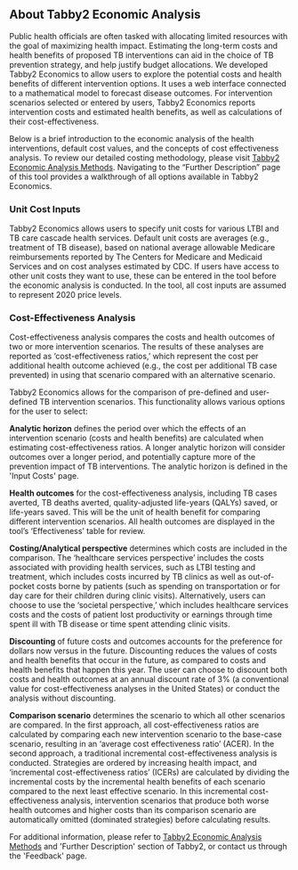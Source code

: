 About Tabby2 Economic Analysis 
-----------------------------

Public health officials are often tasked with allocating limited resources with the goal of maximizing health impact. Estimating the long-term costs and health benefits of proposed TB interventions can aid in the choice of TB prevention strategy, and help justify budget allocations. We developed Tabby2 Economics to allow users to explore the potential costs and health benefits of different intervention options. It uses a web interface connected to a mathematical model to forecast disease outcomes. For intervention scenarios selected or entered by users, Tabby2 Economics reports intervention costs and estimated health benefits, as well as calculations of their cost-effectiveness. 

Below is a brief introduction to the economic analysis of the health interventions, default cost values, and the concepts of cost effectiveness analysis. To review our detailed costing methodology, please visit [Tabby2 Economic Analysis Methods](https://github.com/PPML/tabby2/blob/master/utilities/inst/md/Tabby2EconomicAnalysisMethods.md). Navigating to the “Further Description” page of this tool provides a walkthrough of all options available in Tabby2 Economics. 


### Unit Cost Inputs 

Tabby2 Economics allows users to specify unit costs for various LTBI and TB care cascade health services. Default unit costs are averages (e.g., treatment of TB disease), based on national average allowable Medicare reimbursements reported by The Centers for Medicare and Medicaid Services and on cost analyses estimated by CDC. If users have access to other unit costs they want to use, these can be entered in the tool before the economic analysis is conducted. In the tool, all cost inputs are assumed to represent 2020 price levels.

### Cost-Effectiveness Analysis

Cost-effectiveness analysis compares the costs and health outcomes of two or more intervention scenarios. The results of these analyses are reported as ‘cost-effectiveness ratios,’ which represent the cost per additional health outcome achieved (e.g., the cost per additional TB case prevented) in using that scenario compared with an alternative scenario.  

Tabby2 Economics allows for the comparison of pre-defined and user-defined TB intervention scenarios. This functionality allows various options for the user to select: 

**Analytic horizon** defines the period over which the effects of an intervention scenario (costs and health benefits) are calculated when estimating cost-effectiveness ratios. A longer analytic horizon will consider outcomes over a longer period, and potentially capture more of the prevention impact of TB interventions. The analytic horizon is defined in the 'Input Costs' page.  

**Health outcomes** for the cost-effectiveness analysis, including TB cases averted, TB deaths averted, quality-adjusted life-years (QALYs) saved, or life-years saved. This will be the unit of health benefit for comparing different intervention scenarios. All health outcomes are displayed in the tool’s ‘Effectiveness’ table for review.

**Costing/Analytical perspective** determines which costs are included in the comparison. The ‘healthcare services perspective’ includes the costs associated with providing health services, such as LTBI testing and treatment, which includes costs incurred by TB clinics as well as out-of-pocket costs borne by patients (such as spending on transportation or for day care for their children during clinic visits). Alternatively, users can choose to use the ‘societal perspective,’ which includes healthcare services costs and the costs of patient lost productivity or earnings through time spent ill with TB disease or time spent attending clinic visits.

**Discounting** of future costs and outcomes accounts for the preference for dollars now versus in the future. Discounting reduces the values of costs and health benefits that occur in the future, as compared to costs and health benefits that happen this year. The user can choose to discount both costs and health outcomes at an annual discount rate of 3% (a conventional value for cost-effectiveness analyses in the United States) or conduct the analysis without discounting. 

**Comparison scenario** determines the scenario to which all other scenarios are compared. In the first approach, all cost-effectiveness ratios are calculated by comparing each new intervention scenario to the base-case scenario, resulting in an ‘average cost effectiveness ratio’ (ACER). In the second approach, a traditional incremental cost-effectiveness analysis is conducted. Strategies are ordered by increasing health impact, and ‘incremental cost-effectiveness ratios’ (ICERs) are calculated by dividing the incremental costs by the incremental health benefits of each scenario compared to the next least effective scenario. In this incremental cost-effectiveness analysis, intervention scenarios that produce both worse health outcomes and higher costs than its comparison scenario are automatically omitted (dominated strategies) before calculating results. 

For additional information, please refer to [Tabby2 Economic Analysis Methods](https://github.com/PPML/tabby2/blob/master/utilities/inst/md/Tabby2EconomicAnalysisMethods.md) and 'Further Description' section of Tabby2, or contact us through the 'Feedback' page. 